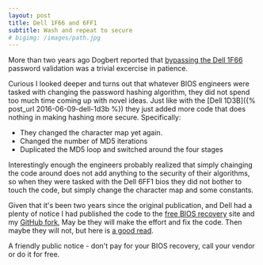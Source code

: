 ```yaml
---
layout: post
title: Dell 1F66 and 6FF1
subtitle: Wash and repeat to secure
# bigimg: /images/path.jpg
---
```


More than two years ago Dogbert reported that [bypassing the Dell 1F66](http://dogber1.blogspot.com/2014/07/dell-1f66.html) password validation was a trivial excercise in patience.

Curious I looked deeper and turns out that whatever BIOS engineers were tasked with changing the password hashing algorithm, they did not spend too much time coming up with novel ideas.
Just like with the [Dell 1D3B]({% post_url 2016-06-09-dell-1d3b %}) they just added more code that does nothing in making hashing more secure. Specifically:

* They changed the character map yet again.
* Changed the number of MD5 iterations
* Duplicated the MD5 loop and switched around the four stages

Interestingly enough the engineers probably realized that simply chainging the code around does not add anything to the security of their algorithms, so when they were tasked with the Dell 6FF1
bios they did not bother to touch the code, but simply change the character map and some constants.

Given that it's been two years since the original publication, and Dell had a plenty of notice I had published the code to the [free BIOS recovery](https://bios-pw.org/) site and my [GitHub fork](https://github.com/A-syncritus/pwgen-for-bios),
May be they will make the effort and fix the code. Then maybe they will not, but here is [a good read](https://dogber1.blogspot.nl/2010/07/how-to-protect-better-secure-bios.html).

A friendly public notice - don't pay for your BIOS recovery, call your vendor or do it for free.
